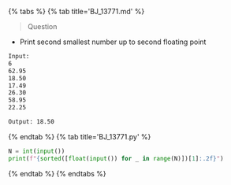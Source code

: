 {% tabs %}
{% tab title='BJ_13771.md' %}

> Question

* Print second smallest number up to second floating point

```txt
Input:
6
62.95
18.50
17.49
26.30
58.95
22.25

Output: 18.50
```

{% endtab %}
{% tab title='BJ_13771.py' %}

```py
N = int(input())
print(f"{sorted([float(input()) for _ in range(N)])[1]:.2f}")
```

{% endtab %}
{% endtabs %}
